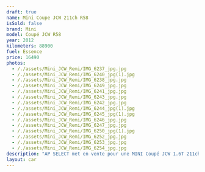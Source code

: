 ```yaml
---
draft: true
name: Mini Coupe JCW 211ch R58
isSold: false
brand: Mini
model: Coupé JCW R58
year: 2012
kilometers: 88900
fuel: Essence
price: 16490
photos:
  - /./assets/Mini_JCW_Remi/IMG_6237_jpg.jpg
  - /./assets/Mini_JCW_Remi/IMG_6240_jpg(1).jpg
  - /./assets/Mini_JCW_Remi/IMG_6238_jpg.jpg
  - /./assets/Mini_JCW_Remi/IMG_6249_jpg.jpg
  - /./assets/Mini_JCW_Remi/IMG_6241_jpg.jpg
  - /./assets/Mini_JCW_Remi/IMG_6243_jpg.jpg
  - /./assets/Mini_JCW_Remi/IMG_6242_jpg.jpg
  - /./assets/Mini_JCW_Remi/IMG_6244_jpg(1).jpg
  - /./assets/Mini_JCW_Remi/IMG_6245_jpg(1).jpg
  - /./assets/Mini_JCW_Remi/IMG_6246_jpg.jpg
  - /./assets/Mini_JCW_Remi/IMG_6247_jpg.jpg
  - /./assets/Mini_JCW_Remi/IMG_6250_jpg(1).jpg
  - /./assets/Mini_JCW_Remi/IMG_6252_jpg.jpg
  - /./assets/Mini_JCW_Remi/IMG_6253_jpg.jpg
  - /./assets/Mini_JCW_Remi/IMG_6254_jpg.jpg
description: "AP SELECT met en vente pour une MINI Coupé JCW 1.6T 211ch R58 boîte mécanique.\n\nModèle du 07/2012 avec 88990km.\n\nCouleur noir unie, intérieur cuir noir et rouge.\n\nVéhicule origine France \U0001F1EB\U0001F1F7\n\nVendu avec une garantie 6 mois.\n\nLe véhicule est en parfait état avec carnet complet et historique suivi.\n\nService huile avec embrayage effectué pour la vente.\nPneus et freins en parfait état.\n\nÉquipements et options :\n- Boîte 6 mécanique\n- Kit carrosserie JCW\n- Échappement sport JCW\n- Freinage JCW étriers rouge\n- Jantes JCW 17\" noire\n- Sièges Cuir avec surpiques rouge\n- Habillage intérieur JCW rouge\n- Volant multifonctions\n- Projecteurs de jour à LED\n- Mini Navigation GPS 3D\n- Régulateur de vitesse\n- Aide au stationnement AR\n- Affichage multifonctions plus\n- Climatisation bi zone\n- Éclairage et essuie-glaces automatique\n- Rétroviseurs électriques et chauffants\n- Rétroviseurs int / ext Electrochrome\n- Éclairage d’ambiance\n- Bluetooth\n\nDisponible et visible sur RDV pour acheteur sérieux.\n\nPossibilité d'une garantie 3, 6 ou 12 mois en supplément.\n\nRéalisation des démarches d'immatriculation.\n\nAP SELECT vous propose des solutions de courtage et de conciergerie sur mesure pour profiter librement de votre passion et de votre patrimoine.\n\nPrenez le volant, AP SELECT s'occupe du reste."
layout: car
---
```


